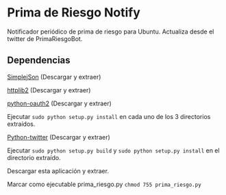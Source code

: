 Prima de Riesgo Notify
======================

Notificador periódico de prima de riesgo para Ubuntu. Actualiza desde el twitter de PrimaRiesgoBot.

## Dependencias

[SimplejSon](http://cheeseshop.python.org/pypi/simplejson)  (Descargar y extraer)

[httplib2](http://code.google.com/p/httplib2/)  (Descargar y extraer)

[python-oauth2](http://github.com/simplegeo/python-oauth2)  (Descargar y extraer)

Ejecutar `sudo python setup.py install` en cada uno de los 3 directorios extraídos. 

[Python-twitter](http://code.google.com/p/python-twitter/)  (Descargar y extraer)

Ejecutar `sudo python setup.py build` y `sudo python setup.py install` en el directorio extraído.

Descargar esta aplicación y extraer. 

Marcar como ejecutable prima_riesgo.py `chmod 755 prima_riesgo.py`


